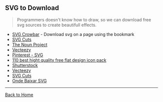 ## SVG to Download
> Programmers doesn't know how to draw, so we can download free svg sources to create beautifull effects.

* [SVG Crowbar](https://github.com/NYTimes/svg-crowbar) - Download svg on a page using the bookmark
* [SVG Cuts](http://svgcuts.com/blog/category/fsvgotw/)
* [The Noun Project](http://thenounproject.com/)
* [Vecteezy](http://www.vecteezy.com/)
* [Pinterest - SVG](http://www.pinterest.com/ligayatg/svg-files-free/)
* [110 best hight quality free flat design icon pack](http://www.pencilscoop.com/2013/07/110-best-high-quality-free-flat-design-icon-packs/)
* [Shutterstock](http://www.shutterstock.com/pt/cat-29-Vectors.html)
* [Vecteezy](http://www.vecteezy.com/)
* [SVG Cuts](http://svgcuts.com/blog/category/fsvgotw/)
* [Onde Baixar SVG](http://willianjusten.com.br/onde-baixar-svg/)

---
[Back to Home](https://github.com/willianjusten/awesome-svg)
